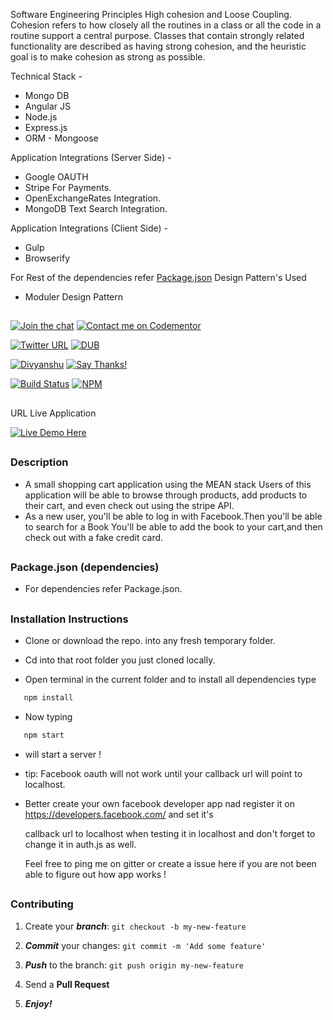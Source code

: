 
Software Engineering Principles
High cohesion and Loose Coupling.
Cohesion refers to how closely all the routines in a class or all the code in a routine support a central purpose. Classes that contain strongly related functionality are described as having strong cohesion, and the heuristic goal is to make cohesion as strong as possible.

Technical Stack - 
* Mongo DB
* Angular JS
* Node.js
* Express.js
* ORM - Mongoose

Application Integrations (Server Side) -
* Google OAUTH
* Stripe For Payments.
* OpenExchangeRates Integration.
* MongoDB Text Search Integration.

Application Integrations (Client Side) -
* Gulp
* Browserify

For Rest of the dependencies refer [Package.json](https://github.com/divyanshu-rawat/My-Mean-Stack-Application/blob/master/package.json)
Design Pattern's Used
* Moduler Design Pattern

##

[![Join the chat](https://img.shields.io/badge/gitter-join%20chat%20%E2%86%92-brightgreen.svg)](https://gitter.im/divyanshu001)
[![Contact me on Codementor](https://cdn.codementor.io/badges/contact_me_github.svg)](https://www.codementor.io/divyanshurawat?utm_source=github&utm_medium=button&utm_term=divyanshurawat&utm_campaign=github)

[![Twitter URL](https://img.shields.io/twitter/url/http/shields.io.svg?style=social)](https://twitter.com/r46956)
[![DUB](https://img.shields.io/dub/l/vibe-d.svg?style=flat)](#)

[![Divyanshu](https://img.shields.io/badge/divyanshu-owner-brightgreen.svg?style=flat)](http://www.divyanshurawat.in)
[![Say Thanks!](https://img.shields.io/badge/Say%20Thanks-!-1EAEDB.svg)](https://saythanks.io/to/divyanshu-rawat)

[![Build Status](https://travis-ci.org/divyanshu-rawat/JS-Testing.svg?branch=master)](https://travis-ci.org/divyanshu-rawat/JS-Testing)
[![NPM](https://img.shields.io/badge/npm-v3.10.10-blue.svg)](https://www.npmjs.com/package/npm)

##

URL Live Application

[![Live Demo Here](https://img.shields.io/badge/website-up-orange.svg)](https://mymeanstackapplication.herokuapp.com)

##

### Description

* A small shopping cart application using the MEAN stack Users of this application will be able to browse through products,
  add products to their cart, and even check out using the stripe API.
* As a new user, you'll be able to log in with Facebook.Then you'll be able to search for a Book
  You'll be able to add the book to your cart,and then check out with a fake credit card.

##

### Package.json (dependencies)
  
* For dependencies refer Package.json.

##

### Installation Instructions

* Clone or download the repo. into any fresh temporary folder.

* Cd into that root folder you just cloned locally.

* Open terminal in the current folder and to install all dependencies type 

```javascript
   npm install 
```

* Now typing 

```javascript
   npm start 
```

* will start a server !

* tip: Facebook oauth will not work until your callback url will point to localhost.

* Better create your own facebook developer app nad register it on https://developers.facebook.com/ and set it's
  
  callback url to localhost when testing it in localhost and don't forget to change it in auth.js as well.
  
  Feel free to ping me on gitter or create a issue here if you are not been able to figure out how app works !

##

### Contributing

1. Create your **_branch_**: `git checkout -b my-new-feature`

2. **_Commit_** your changes: `git commit -m 'Add some feature'`

3. **_Push_** to the branch: `git push origin my-new-feature`

4. Send a **Pull Request**

5. **_Enjoy!_**

##

